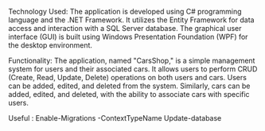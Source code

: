 
Technology Used:
The application is developed using C# programming language and the .NET Framework. It utilizes the Entity Framework for data access and interaction with a SQL Server database. The graphical user interface (GUI) is built using Windows Presentation Foundation (WPF) for the desktop environment.

Functionality:
The application, named "CarsShop," is a simple management system for users and their associated cars. It allows users to perform CRUD (Create, Read, Update, Delete) operations on both users and cars. Users can be added, edited, and deleted from the system. Similarly, cars can be added, edited, and deleted, with the ability to associate cars with specific users.

Useful :
Enable-Migrations -ContextTypeName
Update-database